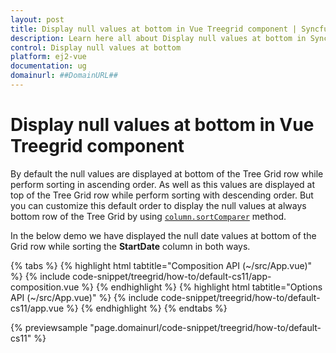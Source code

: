 ```yaml
---
layout: post
title: Display null values at bottom in Vue Treegrid component | Syncfusion
description: Learn here all about Display null values at bottom in Syncfusion Vue Treegrid component of Syncfusion Essential JS 2 and more.
control: Display null values at bottom 
platform: ej2-vue
documentation: ug
domainurl: ##DomainURL##
---
```


# Display null values at bottom in Vue Treegrid component

By default the null values are displayed at bottom of the Tree Grid row while perform sorting in ascending order. As well as this values are displayed at top of the Tree Grid row while perform sorting with descending order. But you can customize this default order to display the null values at always bottom row of the Tree Grid by using [`column.sortComparer`](https://ej2.syncfusion.com/vue/documentation/api/treegrid/column/#sortcomparer) method.

In the below demo we have displayed the null date values at bottom of the Grid row while sorting the **StartDate** column in both ways.

{% tabs %}
{% highlight html tabtitle="Composition API (~/src/App.vue)" %}
{% include code-snippet/treegrid/how-to/default-cs11/app-composition.vue %}
{% endhighlight %}
{% highlight html tabtitle="Options API (~/src/App.vue)" %}
{% include code-snippet/treegrid/how-to/default-cs11/app.vue %}
{% endhighlight %}
{% endtabs %}
        
{% previewsample "page.domainurl/code-snippet/treegrid/how-to/default-cs11" %}